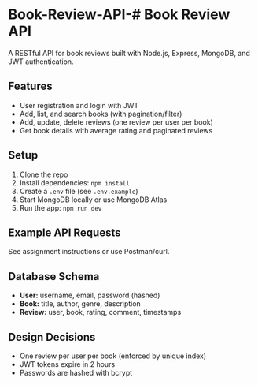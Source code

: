 # Book-Review-API-# Book Review API

A RESTful API for book reviews built with Node.js, Express, MongoDB, and JWT authentication.

## Features

- User registration and login with JWT
- Add, list, and search books (with pagination/filter)
- Add, update, delete reviews (one review per user per book)
- Get book details with average rating and paginated reviews

## Setup

1. Clone the repo
2. Install dependencies: `npm install`
3. Create a `.env` file (see `.env.example`)
4. Start MongoDB locally or use MongoDB Atlas
5. Run the app: `npm run dev`

## Example API Requests

See assignment instructions or use Postman/curl.

## Database Schema

- **User:** username, email, password (hashed)
- **Book:** title, author, genre, description
- **Review:** user, book, rating, comment, timestamps

## Design Decisions

- One review per user per book (enforced by unique index)
- JWT tokens expire in 2 hours
- Passwords are hashed with bcrypt
